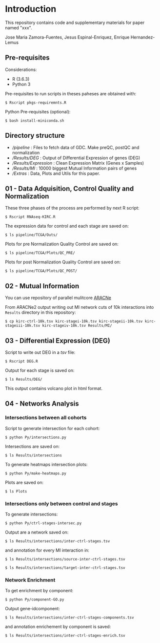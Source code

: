 # Introduction

This repository contains code and supplementary materials for paper named "xxx". 

Jose Maria Zamora-Fuentes, Jesus Espinal-Enriquez, Enrique Hernandez-Lemus



## Pre-requisites

Considerations:

- R (3.6.3)
- Python 3

Pre-requisites to run scripts in theses paheses are obtained with:

`$ Rscript pkgs-requiremnts.R`

Python Pre-requisites (optional):

`$ bash install-miniconda.sh`



## Directory structure

- */pipeline* : Files to fetch data of GDC. Make preQC, postQC and normalization
- */Results/DEG* : Output of Differential Expression of genes (DEG)
- */Results/Expression* : Clean Expression Matrix (Genes x Samples)
- */Results/MI* : 10000 biggest Mutual Information pairs of genes
- */Extras* : Data, Plots and Utils for this paper.



## 01 - Data Adquisition, Control Quality and Normalization

These three phases of the process are performed by next R script:

`$ Rscript RNAseq-KIRC.R`

The expression data for control and each stage are saved on:

`$ ls pipeline/TCGA/Outs/`

Plots for pre Normalization Quality Control are saved on:

`$ ls pipeline/TCGA/Plots/QC_PRE/`

Plots for post Normalization Quality Control are saved on:

`$ ls pipeline/TCGA/Plots/QC_POST/`



## 02 - Mutual Information

You can use repository of parallel mulitcore [ARACNe](https://github.com/CSB-IG/ARACNE-multicore)

From ARACNe2 output writing out MI network cuts of 10k interactions into `Results`  directory in this repository:

`$ cp kirc-ctrl-10k.tsv kirc-stagei-10k.tsv kirc-stageii-10k.tsv kirc-stageiii-10k.tsv kirc-stageiv-10k.tsv Results/MI/`



## 03 - Differential Expression (DEG)

Script to write out DEG in a *tsv* file:

`$ Rscript DEG.R`

Output for each stage is saved on:

`$ ls Results/DEG/`

This output contains volcano plot in html format.



## 04 - Networks Analysis

### Intersections between all cohorts

Script to generate intersection for each cohort:

`$ python Py/intersections.py`

Intersections are saved on:

`$ ls Results/intersections`

To generate heatmaps intersection plots:

`$ python Py/make-heatmaps.py`

Plots are saved on:

`$ ls Plots`

### Intersections only between control and stages

To generate intersections:

`$ python Py/ctrl-stages-intersec.py`

Output are a network saved on:

`$ ls Results/intersections/inter-ctrl-stages.tsv`

and annotation for every MI interaction in:

`$ ls Results/intersections/source-inter-ctrl-stages.tsv`

`$ ls Results/intersections/target-inter-ctrl-stages.tsv`

### Network Enrichment

To get enrichment by component:

`$ python Py/component-GO.py`

Output gene-idcomponent:

`$ ls Results/intersections/inter-ctrl-stages-components.tsv`

and annotation enrichement by component is saved:

`$ ls Results/intersections/inter-ctrl-stages-enrich.tsv`




